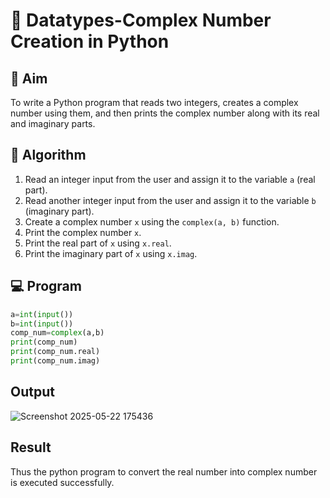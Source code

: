 # 🧮 Datatypes-Complex Number Creation in Python

## 🎯 Aim
To write a Python program that reads two integers, creates a complex number using them, and then prints the complex number along with its real and imaginary parts.

## 🧠 Algorithm
1. Read an integer input from the user and assign it to the variable `a` (real part).
2. Read another integer input from the user and assign it to the variable `b` (imaginary part).
3. Create a complex number `x` using the `complex(a, b)` function.
4. Print the complex number `x`.
5. Print the real part of `x` using `x.real`.
6. Print the imaginary part of `x` using `x.imag`.

## 💻 Program
``` python
a=int(input())
b=int(input())
comp_num=complex(a,b)
print(comp_num)
print(comp_num.real)
print(comp_num.imag)
```
## Output
![Screenshot 2025-05-22 175436](https://github.com/user-attachments/assets/924e54df-7851-4a42-98bb-cc4155ada47a)

## Result
Thus the python program to convert the real number into complex number is executed successfully.
